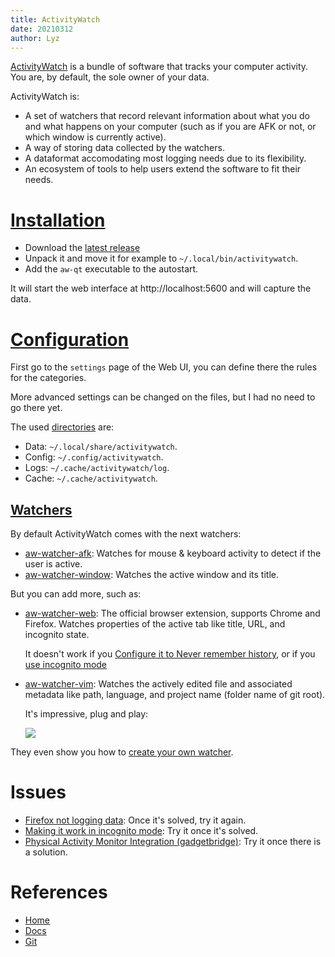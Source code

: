 ```yaml
---
title: ActivityWatch
date: 20210312
author: Lyz
---
```


[ActivityWatch](https://activitywatch.net/) is a bundle of software that tracks
your computer activity. You are, by default, the sole owner of your data.

ActivityWatch is:

* A set of watchers that record relevant information about what you do and what
    happens on your computer (such as if you are AFK or not, or which window is
    currently active).
* A way of storing data collected by the watchers.
* A dataformat accomodating most logging needs due to its flexibility.
* An ecosystem of tools to help users extend the software to fit their needs.

# [Installation](https://docs.activitywatch.net/en/latest/getting-started.html#installation)

* Download the [latest
release](https://github.com/ActivityWatch/activitywatch/releases)
* Unpack it and move it for example to `~/.local/bin/activitywatch`.
* Add the `aw-qt` executable to the autostart.

It will start the web interface at http://localhost:5600 and will capture the
data.

# [Configuration](https://docs.activitywatch.net/en/latest/configuration.html)

First go to the `settings` page of the Web UI, you can define there the rules
for the categories.

More advanced settings can be changed on the files, but I had no need to go
there yet.

The used [directories](https://docs.activitywatch.net/en/latest/directories.html) are:

* Data: `~/.local/share/activitywatch`.
* Config: `~/.config/activitywatch`.
* Logs: `~/.cache/activitywatch/log`.
* Cache: `~/.cache/activitywatch`.

## [Watchers](https://docs.activitywatch.net/en/latest/watchers.html)

By default ActivityWatch comes with the next watchers:

* [aw-watcher-afk](https://github.com/ActivityWatch/aw-watcher-afk): Watches for
    mouse & keyboard activity to detect if the user is active.
* [aw-watcher-window](https://github.com/ActivityWatch/aw-watcher-window):
    Watches the active window and its title.

But you can add more, such as:

* [aw-watcher-web](https://github.com/ActivityWatch/aw-watcher-web): The
    official browser extension, supports Chrome and Firefox. Watches properties
    of the active tab like title, URL, and incognito state.

    It doesn't work if you [Configure it to Never remember
    history](https://github.com/ActivityWatch/aw-watcher-web/issues/32), or if
    you [use incognito mode](https://github.com/ActivityWatch/aw-watcher-web/pull/54)

* [aw-watcher-vim](https://github.com/ActivityWatch/aw-watcher-vim): Watches the
    actively edited file and associated metadata like path, language, and
    project name (folder name of git root).

    It's impressive, plug and play:

    ![ ](activitywatch_vim.png)

They even show you how to [create your own
watcher](https://docs.activitywatch.net/en/latest/examples/writing-watchers.html).

# Issues

* [Firefox not logging
    data](https://github.com/ActivityWatch/aw-watcher-web/issues/32): Once it's
    solved, try it again.
* [Making it work in incognito
    mode](https://github.com/ActivityWatch/aw-watcher-web/pull/54): Try it once
    it's solved.
* [Physical Activity Monitor Integration
    (gadgetbridge)](https://forum.activitywatch.net/t/physical-activity-monitor-integration-via-gadgetbridge-maybe/1121):
    Try it once there is a solution.

# References

* [Home](https://activitywatch.net/)
* [Docs](https://docs.activitywatch.net/en/latest/introduction.html)
* [Git](https://github.com/ActivityWatch/activitywatch)
